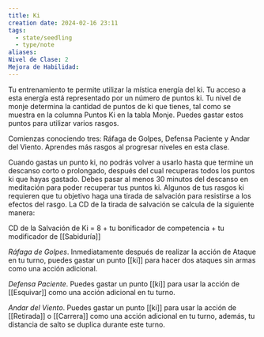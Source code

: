 ```yaml
---
title: Ki
creation date: 2024-02-16 23:11
tags:
  - state/seedling
  - type/note
aliases: 
Nivel de Clase: 2
Mejora de Habilidad:
---
```

Tu entrenamiento te permite utilizar la mística energía del ki. Tu acceso a esta energía está
representado por un número de puntos ki. Tu nivel de monje determina la cantidad de puntos de ki
que tienes, tal como se muestra en la columna Puntos Ki en la tabla Monje. Puedes gastar estos
puntos para utilizar varios rasgos.

Comienzas conociendo tres: Ráfaga de Golpes, Defensa Paciente y Andar del Viento. Aprendes más rasgos al progresar niveles en esta clase.

Cuando gastas un punto ki, no podrás volver a usarlo hasta que termine un descanso corto o
prolongado, después del cual recuperas todos los puntos ki que hayas gastado. Debes pasar al
menos 30 minutos del descanso en meditación para poder recuperar tus puntos ki.
Algunos de tus rasgos ki requieren que tu objetivo haga una tirada de salvación para resistirse a los efectos del rasgo. La CD de la tirada de salvación se calcula de la siguiente manera:

CD de la Salvación de Ki = 8 + tu bonificador de competencia + tu modificador de [[Sabiduría]]

*Ráfaga de Golpes*. Inmediatamente después de realizar la acción de Ataque en tu turno, puedes
gastar un punto [[ki]] para hacer dos ataques sin armas como una acción adicional.

*Defensa Paciente*. Puedes gastar un punto [[ki]] para usar la acción de [[Esquivar]] como una acción
adicional en tu turno.

*Andar del Viento*. Puedes gastar un punto [[ki]] para usar la acción de [[Retirada]] o [[Carrera]] como una
acción adicional en tu turno, además, tu distancia de salto se duplica durante este turno.



